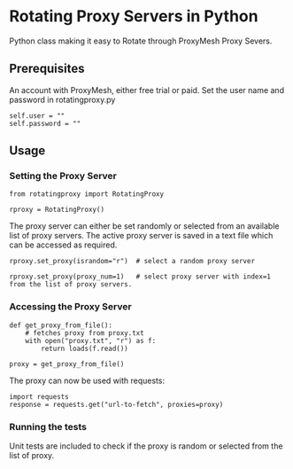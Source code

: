 # Rotating Proxy Servers in Python

Python class making it easy to Rotate through ProxyMesh Proxy Severs.

## Prerequisites

An account with ProxyMesh, either free trial or paid. Set the user name and password in rotatingproxy.py

```
self.user = ""
self.password = "" 
```

## Usage

### Setting the Proxy Server

```
from rotatingproxy import RotatingProxy

rproxy = RotatingProxy()
```

The proxy server can either be set randomly or selected from an available list of proxy servers. 
The active proxy server is saved in a text file which can be accessed as required.

```
rproxy.set_proxy(israndom="r")  # select a random proxy server

rproxy.set_proxy(proxy_num=1)   # select proxy server with index=1 from the list of proxy servers.
```

### Accessing the Proxy Server

```
def get_proxy_from_file():
    # fetches proxy from proxy.txt
    with open("proxy.txt", "r") as f:
        return loads(f.read())
        
proxy = get_proxy_from_file()        
```

The proxy can now be used with requests:

```
import requests
response = requests.get("url-to-fetch", proxies=proxy)
```

### Running the tests
Unit tests are included to check if the proxy is random or selected from the list of proxy.

